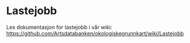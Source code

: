 # Lastejobb

Les dokumentasjon for lastejobb i vår wiki: https://github.com/Artsdatabanken/okologiskegrunnkart/wiki/Lastejobb
